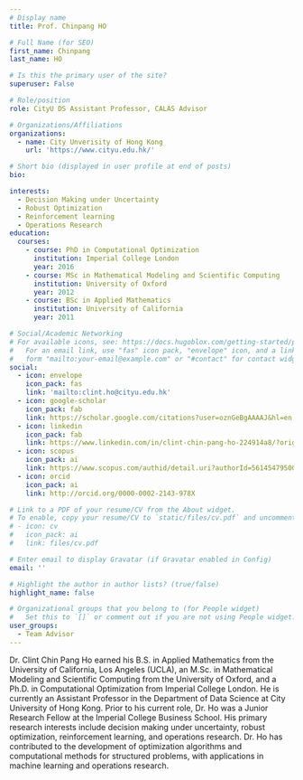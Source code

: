 ```yaml
---
# Display name
title: Prof. Chinpang HO

# Full Name (for SEO)
first_name: Chinpang 
last_name: HO

# Is this the primary user of the site?
superuser: False

# Role/position
role: CityU DS Assistant Professor, CALAS Advisor

# Organizations/Affiliations
organizations:
  - name: City Unverisity of Hong Kong
    url: 'https://www.cityu.edu.hk/'

# Short bio (displayed in user profile at end of posts)
bio: 

interests:
  - Decision Making under Uncertainty
  - Robust Optimization
  - Reinforcement learning
  - Operations Research
education:
  courses:
    - course: PhD in Computational Optimization
      institution: Imperial College London
      year: 2016
    - course: MSc in Mathematical Modeling and Scientific Computing
      institution: University of Oxford
      year: 2012 
    - course: BSc in Applied Mathematics
      institution: University of California
      year: 2011

# Social/Academic Networking
# For available icons, see: https://docs.hugoblox.com/getting-started/page-builder/#icons
#   For an email link, use "fas" icon pack, "envelope" icon, and a link in the
#   form "mailto:your-email@example.com" or "#contact" for contact widget.
social:
  - icon: envelope
    icon_pack: fas
    link: 'mailto:clint.ho@cityu.edu.hk'
  - icon: google-scholar
    icon_pack: fab
    link: https://scholar.google.com/citations?user=oznGeBgAAAAJ&hl=en
  - icon: linkedin
    icon_pack: fab
    link: https://www.linkedin.com/in/clint-chin-pang-ho-224914a8/?originalSubdomain=hk 
  - icon: scopus
    icon_pack: ai
    link: https://www.scopus.com/authid/detail.uri?authorId=56145479500     
  - icon: orcid
    icon_pack: ai
    link: http://orcid.org/0000-0002-2143-978X

# Link to a PDF of your resume/CV from the About widget.
# To enable, copy your resume/CV to `static/files/cv.pdf` and uncomment the lines below.
# - icon: cv
#   icon_pack: ai
#   link: files/cv.pdf

# Enter email to display Gravatar (if Gravatar enabled in Config)
email: ''

# Highlight the author in author lists? (true/false)
highlight_name: false

# Organizational groups that you belong to (for People widget)
#   Set this to `[]` or comment out if you are not using People widget.
user_groups:
  - Team Advisor
---
```


Dr. Clint Chin Pang Ho earned his B.S. in Applied Mathematics from the University of California, Los Angeles (UCLA), an M.Sc. in Mathematical Modeling and Scientific Computing from the University of Oxford, and a Ph.D. in Computational Optimization from Imperial College London. He is currently an Assistant Professor in the Department of Data Science at City University of Hong Kong. Prior to his current role, Dr. Ho was a Junior Research Fellow at the Imperial College Business School. His primary research interests include decision making under uncertainty, robust optimization, reinforcement learning, and operations research. Dr. Ho has contributed to the development of optimization algorithms and computational methods for structured problems, with applications in machine learning and operations research.